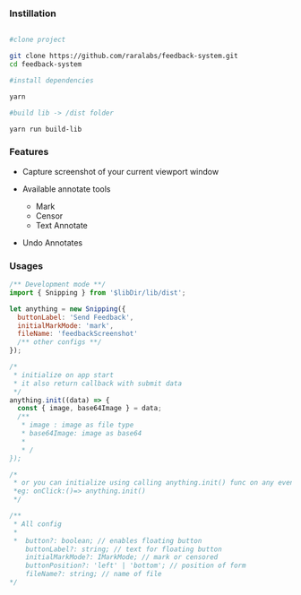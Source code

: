 ### Instillation

```sh

#clone project

git clone https://github.com/raralabs/feedback-system.git
cd feedback-system

#install dependencies

yarn

#build lib -> /dist folder

yarn run build-lib

```

### Features

- Capture screenshot of your current viewport window

- Available annotate tools

  - Mark
  - Censor
  - Text Annotate

- Undo Annotates

### Usages

```js
/** Development mode **/
import { Snipping } from '$libDir/lib/dist';

let anything = new Snipping({
  buttonLabel: 'Send Feedback',
  initialMarkMode: 'mark',
  fileName: 'feedbackScreenshot'
  /** other configs **/
});

/*
 * initialize on app start
 * it also return callback with submit data
 */
anything.init((data) => {
  const { image, base64Image } = data;
  /**
   * image : image as file type
   * base64Image: image as base64
   *
   * /
});

/*
 * or you can initialize using calling anything.init() func on any events.
 *eg: onClick:()=> anything.init()
 */

/**
 * All config
 *
 *  button?: boolean; // enables floating button
    buttonLabel?: string; // text for floating button
    initialMarkMode?: IMarkMode; // mark or censored
    buttonPosition?: 'left' | 'bottom'; // position of form
    fileName?: string; // name of file
*/
```
